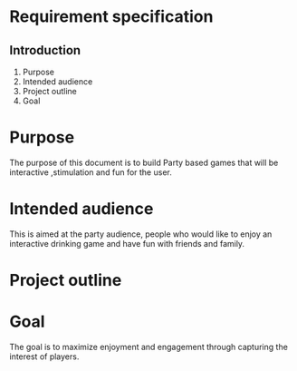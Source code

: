 Requirement specification
========

## Introduction

1. Purpose
2. Intended audience 
3. Project outline  
4. Goal  

# Purpose 
The purpose of this document is to build Party based games that will be interactive ,stimulation and fun for the user.

# Intended audience
This is aimed at the party audience, people who would like to enjoy an interactive drinking game and have fun with friends and family.

# Project outline


# Goal 
The goal is to maximize enjoyment and engagement through capturing the interest of players.
